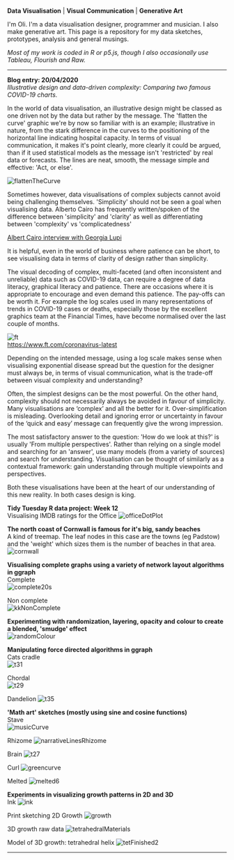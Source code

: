 **Data Visualisation** | **Visual Communication** | **Generative Art**

I'm Oli. I'm a data visualisation designer, programmer and musician. I also make generative art. This page is a repository for my data sketches, prototypes, analysis and general musings.

*Most of my work is coded in R or p5.js, though I also occasionally use Tableau, Flourish and Raw.*

----------

**Blog entry: 20/04/2020**  
*Illustrative design and data-driven complexity: Comparing two famous COVID-19 charts.*

In the world of data visualisation, an illustrative design might be classed as one driven not by the data but rather by the message. The 'flatten the curve' graphic we're by now so familiar with is an example; illustrative in nature, from the stark difference in the curves to the positioning of the horizontal line indicating hospital capacity. In terms of visual communication, it makes it's point clearly, more clearly it could be argued, than if it used statistical models as the message isn't 'restricted' by real data or forecasts. The lines are neat, smooth, the message simple and effective: 'Act, or else'. 

![flattenTheCurve](/flattenTheCurve.png)

Sometimes however, data visualisations of complex subjects cannot avoid being challenging themselves. 'Simplicity' should not be seen a goal when visualising data. Alberto Cairo has frequently written/spoken of the difference between 'simplicity' and 'clarity' as well as differentiating between 'complexity' vs 'complicatedness' 

[Albert Cairo interview with Georgia Lupi](http://digicult.it/news/the-functional-art-of-alberto-cairo-shaping-data-to-generate-opinions/) 

It is helpful, even in the world of business where patience can be short, to see visualising data in terms of clarity of design rather than simplicity.

The visual decoding of complex, multi-faceted (and often inconsistent and unreliable) data such as COVID-19 data, can require a degree of data literacy, graphical literacy and patience. There are occasions where it is appropriate to encourage and even demand this patience. The pay-offs can be worth it. For example the log scales used in many representations of trends in COVID-19 cases or deaths, especially those by the excellent graphics team at the Financial Times, have become normalised over the last couple of months. 

![ft](/ft.png)  
https://www.ft.com/coronavirus-latest

Depending on the intended message, using a log scale makes sense when visualising exponential disease spread but the question for the designer must always be, in terms of visual communication, what is the trade-off between visual complexity and understanding? 

Often, the simplest designs can be the most powerful. On the other hand, complexity should not necessarily always be avoided in favour of simplicity. Many visualisations are ‘complex’ and all the better for it. Over-simplification is misleading. Overlooking detail and ignoring error or uncertainty in favour of the ‘quick and easy’ message can frequently give the wrong impression. 

The most satisfactory answer to the question: 'How do we look at this?' is usually 'From multiple perspectives'. Rather than relying on a single model and searching for an 'answer', use many models (from a variety of sources) and search for understanding. Visualisation can be thought of similarly as a contextual framework: gain understanding through multiple viewpoints and perspectives.

Both these visualisations have been at the heart of our understanding of this new reality. In both cases design is king.


**Tidy Tuesday R data project: Week 12**  
Visualising IMDB ratings for the Office
![officeDotPlot](/officeDotPlot.png)

**The north coast of Cornwall is famous for it's big, sandy beaches**  
A kind of treemap. The leaf nodes in this case are the towns (eg Padstow) and the 'weight' which sizes them is the number of beaches in that area.  
![cornwall](/cornwall.png)


**Visualising complete graphs using a variety of network layout algorithms in ggraph**    
Complete  
![complete20s](/complete20s.png)

Non complete  
![kkNonComplete](/kkNonComplete.png)


**Experimenting with randomization, layering, opacity and colour to create a blended, 'smudge' effect**  
![randomColour](/randomColour.png)


**Manipulating force directed algorithms in ggraph**  
Cats cradle  
![t31](/t31.png)

Chordal  
![t29](/t29.png)

Dandelion
![t35](/t35.jpg)


**'Math art' sketches (mostly using sine and cosine functions)**  
Stave  
![musicCurve](/musicCurve.png)

Rhizome
![narrativeLinesRhizome](/narrativeLinesRhizome.jpg)

Brain
![t27](/t27.jpg)

Curl
![greencurve](/greencurve.png)

Melted
![melted6](/melted6.png)

**Experiments in visualizing growth patterns in 2D and 3D**  
Ink
![ink](/ink.png)

Print sketching 2D Growth
![growth](/growth.png)

3D growth raw data
![tetrahedralMaterials](/tetrahedralMaterials.png)

Model of 3D growth: tetrahedral helix
![tetFinished2](/tetFinished2.png)

----------




